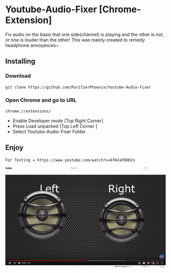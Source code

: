 # Youtube-Audio-Fixer [Chrome-Extension]
Fix audio on the basis that one side(channel) is playing and the other is not, or one is louder than the other! This was mainly created to remedy headphone annoyances~

## Installing 

### Download
```
git clone https://github.com/PurifierPhoenix/Youtube-Audio-Fixer
```
### Open Chrome and go to URL
```
chrome://extensions/
```

* Enable Developer mode [Top Right Corner]
* Press Load unpacked   [Top Left Corner ]
* Select Youtube-Audio-Fixer Folder 

##  Enjoy
```
For Testing = https://www.youtube.com/watch?v=6TWJaFD6R2s
```
![GitHub Logo](/screenShots/screenshot2.png)
